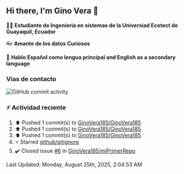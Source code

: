 ## Hi there, I'm Gino Vera 👋

:student: **Estudiante de Ingenieria en sistemas de la Universiad Ecotect de Guayaquil, Ecuador**

:eyeglasses: **Amante de los datos Curiosos**

:book: **Hablo Español como lengua principal and English as a secondary language**

### Vias de contacto

![GitHub commit activity](https://img.shields.io/github/commit-activity/m/GinoVera185/GinoVera185)

### :zap: Actividad reciente
<!--RECENT_ACTIVITY:start-->
1. ⬆️ Pushed 1 commit(s) to [GinoVera185/GinoVera185](https://github.com/GinoVera185/GinoVera185)<br>
2. ⬆️ Pushed 1 commit(s) to [GinoVera185/GinoVera185](https://github.com/GinoVera185/GinoVera185)<br>
3. ⬆️ Pushed 1 commit(s) to [GinoVera185/GinoVera185](https://github.com/GinoVera185/GinoVera185)<br>
4. ⭐ Starred [github/gitignore](https://github.com/github/gitignore)<br>
5. ✔️ Closed issue [#6](https://github.com/GinoVera185/miPrimerRepo/issues/6) in [GinoVera185/miPrimerRepo](https://github.com/GinoVera185/miPrimerRepo)<br>
<!--RECENT_ACTIVITY:end-->
<!--RECENT_ACTIVITY:last_update-->
Last Updated: Monday, August 25th, 2025, 2:04:53 AM
<!--RECENT_ACTIVITY:last_update_end-->
